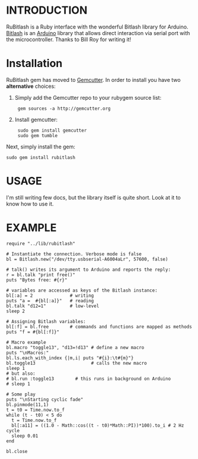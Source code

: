 INTRODUCTION
============
RuBitlash is a Ruby interface with the wonderful Bitlash library for Arduino.
[Bitlash](http://bitlash.net/) is an [Arduino](http://arduino.cc) library that allows direct interaction via serial port with the microcontroller.
Thanks to Bill Roy for writing it!

Installation
============
RuBitlash gem has moved to [Gemcutter](http://gemcutter.org). In order to install you have two **alternative** choices:

1. Simply add the Gemcutter repo to your rubygem source list:

        gem sources -a http://gemcutter.org

2. Install gemcutter:

        sudo gem install gemcutter
        sudo gem tumble
    
Next, simply install the gem:

    sudo gem install rubitlash
    
USAGE
=====
I'm still writing few docs, but the library itself is quite short. Look at it to know how to use it.

EXAMPLE
=======

    require "../lib/rubitlash"
    
    # Instantiate the connection. Verbose mode is false
    bl = Bitlash.new("/dev/tty.usbserial-A6004aLr", 57600, false)
    
    # talk() writes its argument to Arduino and reports the reply:
    r = bl.talk "print free()"
    puts "Bytes free: #{r}"
    
    # variables are accessed as keys of the Bitlash instance:
    bl[:a] = 2              # writing
    puts "a =  #{bl[:a]}"   # reading
    bl.talk "d12=1"         # low-level
    sleep 2
    
    # Assigning Bitlash variables:
    bl[:f] = bl.free        # commands and functions are mapped as methods
    puts "f = #{bl[:f]}"
    
    # Macro example
    bl.macro "toggle13", "d13=!d13" # define a new macro
    puts "\nMacros:"
    bl.ls.each_with_index {|m,i| puts "#{i}:\t#{m}"}
    bl.toggle13                     # calls the new macro
    sleep 1
    # but also:
    # bl.run :toggle13        # this runs in background on Arduino
    # sleep 1
    
    # Some play
    puts "\nStarting cyclic fade"
    bl.pinmode(11,1)
    t = t0 = Time.now.to_f
    while (t - t0) < 5 do
      t = Time.now.to_f
      bl[:a11] = ((1.0 - Math::cos((t - t0)*Math::PI))*100).to_i # 2 Hz cycle
      sleep 0.01
    end
    
    bl.close
    